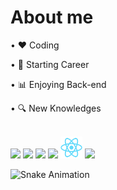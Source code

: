 # About me

• ❤️ Coding

• 💼 Starting Career

• 📊 Enjoying Back-end

• 🔍 New Knowledges

<div style="display: inline_block"><br>
  <img height="35" src="https://cdn.jsdelivr.net/gh/devicons/devicon/icons/html5/html5-original.svg">
  <img height="35" src="https://cdn.jsdelivr.net/gh/devicons/devicon/icons/css3/css3-original.svg">
  <img height="35" src="https://cdn.jsdelivr.net/gh/devicons/devicon/icons/javascript/javascript-original.svg">
  <img height="40" src="https://cdn.jsdelivr.net/gh/devicons/devicon/icons/php/php-plain.svg">
  <img height="35" alt="react-native" src="https://raw.githubusercontent.com/devicons/devicon/master/icons/react/react-original.svg">
  <img height="35" src="https://upload.wikimedia.org/wikipedia/commons/thumb/9/9a/Laravel.svg/115px-Laravel.svg.png?20190820171151">
<div>

![Snake Animation](https://github.com/Pabbraga/Pabbraga/blob/output/github-contribution-grid-snake.svg)
